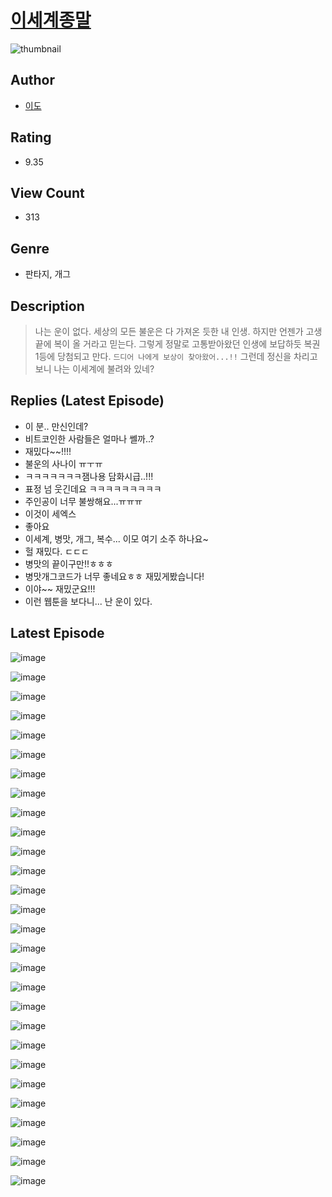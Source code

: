 # [이세계종말](https://comic.naver.com/bestChallenge/list?titleId=810052)
![thumbnail](https://image-comic.pstatic.net/user_contents_data/challenge_comic/2023/05/23/327709/upload_4121466805798843747_480x623.jpeg)

## Author
- [이도](https://comic.naver.com/artistTitle?id=327709)

## Rating
- 9.35

## View Count
- 313

## Genre
- 판타지, 개그

## Description
> 나는 운이 없다. 세상의 모든 불운은 다 가져온 듯한 내 인생. 하지만 언젠가 고생 끝에 복이 올 거라고 믿는다. 그렇게 정말로 고통받아왔던 인생에 보답하듯 복권 1등에 당첨되고 만다. `드디어 나에게 보상이 찾아왔어...!!` 그런데 정신을 차리고 보니 나는 이세계에 불려와 있네?

## Replies (Latest Episode)
- 이 분.. 만신인데?
- 비트코인한 사람들은 얼마나 쎌까..?
- 재밌다~~!!!!
- 불운의 사나이 ㅠㅜㅠ
- ㅋㅋㅋㅋㅋㅋㅋ잼나용 담화시급..!!!
- 표정 넘 웃긴데요 ㅋㅋㅋㅋㅋㅋㅋㅋㅋ
- 주인공이 너무 불쌍해요...ㅠㅠㅠ
- 이것이 세엑스
- 좋아요
- 이세계, 병맛, 개그, 복수... 이모 여기 소주 하나요~
- 헐 재밌다. ㄷㄷㄷ
- 병맛의 끝이구만!!ㅎㅎㅎ
- 병맛개그코드가 너무 좋네요ㅎㅎ 재밌게봤습니다!
- 이야~~ 재밌군요!!!
- 이런 웹툰을 보다니... 난 운이 있다.

## Latest Episode
![image](https://image-comic.pstatic.net/user_contents_data/challenge_comic/2023/05/23/327709/upload_3846462451531265075.jpeg)

![image](https://image-comic.pstatic.net/user_contents_data/challenge_comic/2023/05/23/327709/upload_7077232217069871969.jpeg)

![image](https://image-comic.pstatic.net/user_contents_data/challenge_comic/2023/05/23/327709/upload_3617575998547112501.jpeg)

![image](https://image-comic.pstatic.net/user_contents_data/challenge_comic/2023/05/23/327709/upload_7306356339971089457.jpeg)

![image](https://image-comic.pstatic.net/user_contents_data/challenge_comic/2023/05/23/327709/upload_7378640240063492449.jpeg)

![image](https://image-comic.pstatic.net/user_contents_data/challenge_comic/2023/05/23/327709/upload_7293361039418667364.jpeg)

![image](https://image-comic.pstatic.net/user_contents_data/challenge_comic/2023/05/23/327709/upload_7364622561287877731.jpeg)

![image](https://image-comic.pstatic.net/user_contents_data/challenge_comic/2023/05/23/327709/upload_7005130852312441140.jpeg)

![image](https://image-comic.pstatic.net/user_contents_data/challenge_comic/2023/05/23/327709/upload_7076055739661432881.jpeg)

![image](https://image-comic.pstatic.net/user_contents_data/challenge_comic/2023/05/23/327709/upload_3702630026167018545.jpeg)

![image](https://image-comic.pstatic.net/user_contents_data/challenge_comic/2023/05/23/327709/upload_3472901159033202018.jpeg)

![image](https://image-comic.pstatic.net/user_contents_data/challenge_comic/2023/05/23/327709/upload_4049070751980335408.jpeg)

![image](https://image-comic.pstatic.net/user_contents_data/challenge_comic/2023/05/23/327709/upload_3617575982186653282.jpeg)

![image](https://image-comic.pstatic.net/user_contents_data/challenge_comic/2023/05/23/327709/upload_3616730689639178594.jpeg)

![image](https://image-comic.pstatic.net/user_contents_data/challenge_comic/2023/05/23/327709/upload_4135257950886770743.jpeg)

![image](https://image-comic.pstatic.net/user_contents_data/challenge_comic/2023/05/23/327709/upload_3472614397706451301.jpeg)

![image](https://image-comic.pstatic.net/user_contents_data/challenge_comic/2023/05/23/327709/upload_3702351652103139639.jpeg)

![image](https://image-comic.pstatic.net/user_contents_data/challenge_comic/2023/05/23/327709/upload_7292002236356637281.jpeg)

![image](https://image-comic.pstatic.net/user_contents_data/challenge_comic/2023/05/23/327709/upload_7162520238786176565.jpeg)

![image](https://image-comic.pstatic.net/user_contents_data/challenge_comic/2023/05/23/327709/upload_7365462579514257464.jpeg)

![image](https://image-comic.pstatic.net/user_contents_data/challenge_comic/2023/05/23/327709/upload_7147882435398742071.jpeg)

![image](https://image-comic.pstatic.net/user_contents_data/challenge_comic/2023/05/23/327709/upload_3473510288494847078.jpeg)

![image](https://image-comic.pstatic.net/user_contents_data/challenge_comic/2023/05/23/327709/upload_3545232540814227814.jpeg)

![image](https://image-comic.pstatic.net/user_contents_data/challenge_comic/2023/05/23/327709/upload_3487304752800621157.jpeg)

![image](https://image-comic.pstatic.net/user_contents_data/challenge_comic/2023/05/23/327709/upload_3631362767009624370.jpeg)

![image](https://image-comic.pstatic.net/user_contents_data/challenge_comic/2023/05/23/327709/upload_3689963433977066804.jpeg)

![image](https://image-comic.pstatic.net/user_contents_data/challenge_comic/2023/05/23/327709/upload_3834640468163257648.jpeg)

![image](https://image-comic.pstatic.net/user_contents_data/challenge_comic/2023/05/23/327709/upload_7077464406572085813.jpeg)
